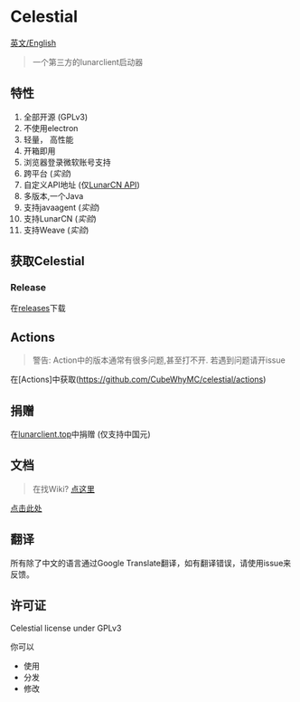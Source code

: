 # Celestial

[英文/English](./README.md)

> 一个第三方的lunarclient启动器

## 特性

1. 全部开源 (GPLv3)
2. 不使用electron
3. 轻量， 高性能
4. 开箱即用
5. 浏览器登录微软账号支持
6. 跨平台 (*实验*)
7. 自定义API地址 (仅[LunarCN API](https://github.com/CubeWhyMC/website))
8. 多版本,一个Java
9. 支持javaagent (*实验*)
10. 支持LunarCN (*实验*)
11. 支持Weave (*实验*)

## 获取Celestial

### Release

在[releases](https://github.com/cubewhy/celestial/releases)下载  

## Actions

> 警告: Action中的版本通常有很多问题,甚至打不开. 若遇到问题请开issue

在[Actions]中获取(https://github.com/CubeWhyMC/celestial/actions)

## 捐赠

在[lunarclient.top](https://www.lunarclient.top/donate)中捐赠 (仅支持中国元)

## 文档

> 在找Wiki? [点这里](https://github.com/CubeWhyMC/celestial/wiki)

[点击此处](https://mc.lunarclient.top/docs)

## 翻译

所有除了中文的语言通过Google Translate翻译，如有翻译错误，请使用issue来反馈。

## 许可证

Celestial license under GPLv3

你可以

- 使用
- 分发
- 修改

